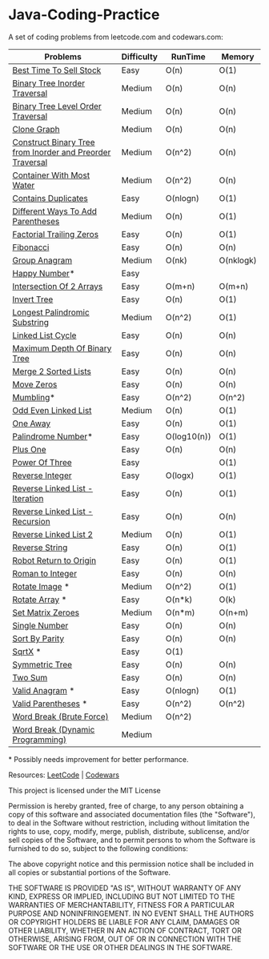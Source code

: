 # Java-Coding-Practice

A set of coding problems from leetcode.com and codewars.com:

 | Problems                                                               | Difficulty | RunTime | Memory |
 | ---------------------------------------------------------              | ---------- | ------- | ------ |
 | [Best Time To Sell Stock](/src/bestTimeToSellStock/)                   |  Easy      |  O(n)   |  O(1)  |
 | [Binary Tree Inorder Traversal](/src/binaryTreeInorderTraversal/)      |  Medium    |  O(n)   |  O(n)  |
 | [Binary Tree Level Order Traversal](/src/binaryTreeLevelOrderTraversal/)|  Medium   |  O(n)   |  O(n)  |
 | [Clone Graph](/src/cloneGraph/)                                        |  Medium   |  O(n)   |  O(n)  |
 | [Construct Binary Tree from Inorder and Preorder Traversal](/src/constructBinaryTreeFromInorderAndPreorderTraversal/)|Medium|O(n^2)|O(n)  |
 | [Container With Most Water](/src/containerWithMostWater/)              |  Medium    | O(n^2)  |  O(n)  |
 | [Contains Duplicates](/src/containsDuplicate/)                         |  Easy      | O(nlogn)|  O(1)  |
 | [Different Ways To Add Parentheses](/src/differentWaysToAddParentheses/DifferentWaysToAddParentheses.java/)|  Medium     | O(n)|  O(1)  |
 | [Factorial Trailing Zeros](/src/factorialTrailingZeroes/)              |  Easy      |  O(n)   |  O(1)  |
 | [Fibonacci](/src/Fibonacci/)                                           |  Easy      |  O(n)   |  O(n)  |
 | [Group Anagram](/src/groupAnagram/)                                    |  Medium    |  O(nk)  |O(nklogk)|
 | [Happy Number](/src/happyNumber)*                                      |  Easy      |         |        |
 | [Intersection Of 2 Arrays](/src/intersectionOfTwoArrays)               |  Easy      | O(m+n)  | O(m+n) |
 | [Invert Tree](/src/invertTree)                                         |  Easy      | O(n)    | O(1)   |
 | [Longest Palindromic Substring](/src/longestPalindromicSubstring/)     |  Medium    |  O(n^2) |  O(1)  |
 | [Linked List Cycle](/src/linkedListCycle/)                             |  Easy      |  O(n)   |  O(n)  |
 | [Maximum Depth Of Binary Tree](/src/maximumDepthOfBinaryTree/)         |  Easy      |  O(n)   |  O(n)  |
 | [Merge 2 Sorted Lists](/src/MergeTwoSortedLists/)                      |  Easy      |  O(n)   |  O(n)  |
 | [Move Zeros](/src/MoveZero/)                                           |  Easy      |  O(n)   |  O(n)  |    
 | [Mumbling](/src/Mumbling/)*                                            |  Easy      |  O(n^2) |  O(n^2)|
 | [Odd Even Linked List](/src/oddEvenLinkedList/)                        |  Medium    |  O(n)   |  O(1)  |
 | [One Away](/src/OneAway/)                                              |  Easy      |  O(n)   |  O(1)  |
 | [Palindrome Number](/src/palindromeNumber/)*                           |  Easy      |O(log10(n))| O(1)  |
 | [Plus One](/src/plusOne/)                                              |  Easy      |  O(n)   |  O(n)  |
 | [Power Of Three](/src/powerOfOne/)                                     |  Easy      |         |  O(1)  |
 | [Reverse Integer](/src/reverseInteger/)                                |  Easy      | O(logx) |  O(1)  |
 | [Reverse Linked List - Iteration](/src/reverseLinkedList/IterationWay.java)|  Easy      |  O(n)   |  O(1)  |
 | [Reverse Linked List - Recursion](/src/reverseLinkedList/RecursionWay.java)|  Easy      |  O(n)   |  O(n)  |
 | [Reverse Linked List 2](/src/reverseLinkedList2/)                      |  Medium    |  O(n)   |  O(1)  |
 | [Reverse String](/src/reverseString)                                   |  Easy      |  O(n)   |  O(1)  |
 | [Robot Return to Origin](/src/robotReturnToOrigin/)                    |  Easy      |  O(n)   |  O(1)  |
 | [Roman to Integer](/src/RomanToInteger)                                |  Easy      |  O(n)   |  O(n)  |
 | [Rotate Image](/src/rotateImage/) *                                    |  Medium      | O(n^2)|  O(1)  |
 | [Rotate Array](/src/rotateArray/) *                                    |  Easy      |  O(n*k) |  O(k)  | 
 | [Set Matrix Zeroes](/src/setMatrixZeroes/SetMatrixZeroes.java)         |  Medium    |  O(n*m) |  O(n+m)|
 | [Single Number](/src/singleNumber/)                                    |  Easy      |  O(n)   |  O(n)  |
 | [Sort By Parity](/src/sortByParity/)                                   |  Easy      |  O(n)   |  O(n)  |
 | [SqrtX](/src/sqrtX/) *                                                 |  Easy      |  O(1)   |        |
 | [Symmetric Tree](/src/symmetricTree/)                                  |  Easy      |  O(n)   |  O(n)  |         
 | [Two Sum](/src/twoSum/)                                                |  Easy      |  O(n)   |  O(n)  |
 | [Valid Anagram](/src/validAnagram/) *                                  |  Easy      | O(nlogn)|  O(1)  |
 | [Valid Parentheses](/src/validParentheses/) *                          |  Easy      | O(n^2)  | O(n^2) |
 | [Word Break (Brute Force)](/src/wordBreak1/)                           |  Medium    | O(n^2)  |    |
 | [Word Break (Dynamic Programming)](/src/wordBreak2/)                   |  Medium    |   | |
 
 \* Possibly needs improvement for better performance.
 
Resources:
[LeetCode](https://leetcode.com) |
[Codewars](https://www.codewars.com)


This project is licensed under the MIT License

Permission is hereby granted, free of charge, to any person obtaining a copy of this software and associated documentation files (the "Software"), to deal in the Software without restriction, including without limitation the rights to use, copy, modify, merge, publish, distribute, sublicense, and/or sell copies of the Software, and to permit persons to whom the Software is furnished to do so, subject to the following conditions:

The above copyright notice and this permission notice shall be included in all copies or substantial portions of the Software.

THE SOFTWARE IS PROVIDED "AS IS", WITHOUT WARRANTY OF ANY KIND, EXPRESS OR IMPLIED, INCLUDING BUT NOT LIMITED TO THE WARRANTIES OF MERCHANTABILITY, FITNESS FOR A PARTICULAR PURPOSE AND NONINFRINGEMENT. IN NO EVENT SHALL THE AUTHORS OR COPYRIGHT HOLDERS BE LIABLE FOR ANY CLAIM, DAMAGES OR OTHER LIABILITY, WHETHER IN AN ACTION OF CONTRACT, TORT OR OTHERWISE, ARISING FROM, OUT OF OR IN CONNECTION WITH THE SOFTWARE OR THE USE OR OTHER DEALINGS IN THE SOFTWARE.
